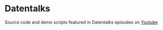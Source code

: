 # Datentalks

Source code and demo scripts featured in Datentalks episodes on [Youtube](https://www.youtube.com/channel/UCF6MG0SVD__ZHDJ97EzNT3g)
